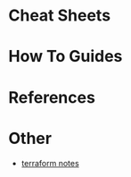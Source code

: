 # Cheat Sheets

# How To Guides

# References

# Other
  - [terraform notes](https://github.com/broadinstitute/dsp-devops-wiki/wiki/terraform_notes)

